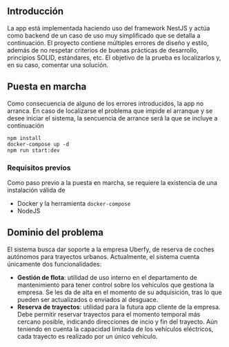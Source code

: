 ## Introducción
La app está implementada haciendo uso del framework NestJS y actúa como backend de un caso de uso muy simplificado que se detalla a continuación.
El proyecto contiene múltiples errores de diseño y estilo, además de no respetar criterios de buenas prácticas de desarrollo, principios SOLID, estándares, etc. El objetivo de la prueba es localizarlos y, en su caso, comentar una solución.

## Puesta en marcha
Como consecuencia de alguno de los errores introducidos, la app no arranca. En caso de localizarse el problema que impide el arranque y se desee iniciar el sistema, la sencuencia de arrance será la que se incluye a continuación

```shell
npm install
docker-compose up -d
npm run start:dev
```

### Requisitos previos
Como paso previo a la puesta en marcha, se requiere la existencia de una instalación válida de
 - Docker y la herramienta `docker-compose`
 - NodeJS

## Dominio del problema
El sistema busca dar soporte a la empresa Uberfy, de reserva de coches autónomos para trayectos urbanos. Actualmente, el sistema cuenta únicamente dos funcionalidades:
- **Gestión de flota**: utilidad de uso interno en el departamento de mantenimiento para tener control sobre los vehículos que gestiona la empresa. Se les da de alta en el momento de su adquisición, tras lo que pueden ser actualizados o enviados al desguace.
- **Reserva de trayectos**: utilidad para la futura app cliente de la empresa. Debe permitir reservar trayectos para el momento temporal más cercano posible, indicando direcciones de incio y fin del trayecto. Aún teniendo en cuenta la capacidad limitada de los vehículos eléctricos, cada trayecto es realizado por un único vehículo.

